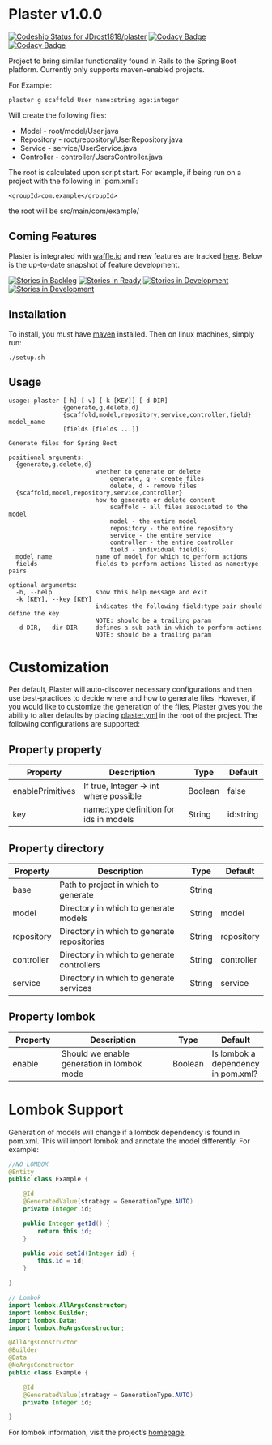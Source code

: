 Plaster v1.0.0
=======
[ ![Codeship Status for JDrost1818/plaster](https://app.codeship.com/projects/184069b0-1c9a-0135-6e0f-0e8dc4a678fe/status?branch=master)](https://app.codeship.com/projects/220058)
[![Codacy Badge](https://api.codacy.com/project/badge/Coverage/854f4669211b4c30b988010544488fa3)](https://www.codacy.com/app/Drost011/plaster?utm_source=github.com&utm_medium=referral&utm_content=JDrost1818/plaster&utm_campaign=Badge_Coverage)
[![Codacy Badge](https://api.codacy.com/project/badge/Grade/854f4669211b4c30b988010544488fa3)](https://www.codacy.com/app/Drost011/plaster?utm_source=github.com&amp;utm_medium=referral&amp;utm_content=JDrost1818/plaster&amp;utm_campaign=Badge_Grade)

Project to bring similar functionality found in Rails to the Spring Boot platform. Currently only supports 
maven-enabled projects.

For Example:

    plaster g scaffold User name:string age:integer

Will create the following files:

-   Model - root/model/User.java
-   Repository - root/repository/UserRepository.java
-   Service - service/UserService.java
-   Controller - controller/UsersController.java

The root is calculated upon script start. For example, if being run on a project with the following in \`pom.xml\`:

    <groupId>com.example</groupId>

the root will be src/main/com/example/

Coming Features
---------------
Plaster is integrated with [waffle.io] and new features are tracked [here]. Below is the up-to-date snapshot of 
feature development.

[![Stories in Backlog](https://badge.waffle.io/JDrost1818/plaster.png?label=backlog&title=Backlog)](https://waffle.io/JDrost1818/plaster?utm_source=badge)
[![Stories in Ready](https://badge.waffle.io/JDrost1818/plaster.png?label=ready&title=Ready)](https://waffle.io/JDrost1818/plaster?utm_source=badge)
[![Stories in Development](https://badge.waffle.io/JDrost1818/plaster.png?label=in%20progress&title=In%20Development)](https://waffle.io/JDrost1818/plaster?utm_source=badge)
[![Stories in Development](https://badge.waffle.io/JDrost1818/plaster.png?label=in%20review&title=Coming%20Next%20Release)](https://waffle.io/JDrost1818/plaster?utm_source=badge)

Installation
------------

To install, you must have [maven] installed. Then on linux machines, simply run:
    
    ./setup.sh

Usage
-----

    usage: plaster [-h] [-v] [-k [KEY]] [-d DIR]
                   {generate,g,delete,d}
                   {scaffold,model,repository,service,controller,field} model_name
                   [fields [fields ...]]

    Generate files for Spring Boot

    positional arguments:
      {generate,g,delete,d}
                            whether to generate or delete
                                generate, g - create files
                                delete, d - remove files
      {scaffold,model,repository,service,controller}
                            how to generate or delete content
                                scaffold - all files associated to the model
                                model - the entire model
                                repository - the entire repository
                                service - the entire service
                                controller - the entire controller
                                field - individual field(s)
      model_name            name of model for which to perform actions
      fields                fields to perform actions listed as name:type pairs

    optional arguments:
      -h, --help            show this help message and exit
      -k [KEY], --key [KEY]
                            indicates the following field:type pair should define the key
                            NOTE: should be a trailing param
      -d DIR, --dir DIR     defines a sub path in which to perform actions
                            NOTE: should be a trailing param
  
  Customization
  =============
  
  Per default, Plaster will auto-discover necessary configurations and then use best-practices to decide where and 
  how to generate files. However, if you would like to customize the generation of the files, Plaster gives you the 
  ability to alter defaults by placing [plaster.yml] in the root of the project. The following configurations are 
  supported:
  
  Property property
  ------------
  
  <table style="width:100%;">
      <colgroup>
          <col width="16%" />
          <col width="53%" />
          <col width="12%" />
          <col width="16%" />
      </colgroup>
      <thead>
          <tr class="header">
              <th>Property</th>
              <th>Description</th>
              <th>Type</th>
              <th>Default</th>
          </tr>
      </thead>
      <tbody>
          <tr class="even">
              <td>enablePrimitives</td>
              <td>If true, Integer -> int where possible</td>
              <td>Boolean</td>
              <td>false</td>
          </tr>
          <tr class="odd">
              <td>key</td>
              <td>name:type definition for ids in models</td>
              <td>String</td>
              <td>id:string</td>
          </tr>
      </tbody>
  </table>
  
  Property directory
  ------------
  
  <table style="width:100%;">
      <colgroup>
          <col width="16%" />
          <col width="53%" />
          <col width="12%" />
          <col width="16%" />
      </colgroup>
      <thead>
          <tr class="header">
              <th>Property</th>
              <th>Description</th>
              <th>Type</th>
              <th>Default</th>
          </tr>
      </thead>
      <tbody>
          <tr class="even">
              <td>base</td>
              <td>Path to project in which to generate</td>
              <td>String</td>
              <td></td>
          </tr>
          <tr class="odd">
              <td>model</td>
              <td>Directory in which to generate models</td>
              <td>String</td>
              <td>model</td>
          </tr>
          <tr class="even">
              <td>repository</td>
              <td>Directory in which to generate repositories</td>
              <td>String</td>
              <td>repository</td>
          </tr>
          <tr class="odd">
              <td>controller</td>
              <td>Directory in which to generate controllers</td>
              <td>String</td>
              <td>controller</td>
          </tr>
          <tr class="even">
              <td>service</td>
              <td>Directory in which to generate services</td>
              <td>String</td>
              <td>service</td>
          </tr>
      </tbody>
  </table>
  
  Property lombok
  ---------------
  
  <table style="width:100%;">
      <colgroup>
          <col width="20%" />
          <col width="51%" />
          <col width="12%" />
          <col width="14%" />
      </colgroup>
      <thead>
          <tr class="header">
              <th>Property</th>
              <th>Description</th>
              <th>Type</th>
              <th>Default</th>
          </tr>
      </thead>
      <tbody>
          <tr class="odd">
              <td>enable</td>
              <td>Should we enable generation in lombok mode</td>
              <td>Boolean</td>
              <td>Is lombok a dependency in pom.xml?</td>
          </tr>
      </tbody>
  </table>
  
  Lombok Support
  ==============
  
  Generation of models will change if a lombok dependency is found in pom.xml. This will import lombok and annotate the model differently. For example:
  
  ```Java
  //NO LOMBOK
  @Entity
  public class Example {

      @Id
      @GeneratedValue(strategy = GenerationType.AUTO)
      private Integer id;

      public Integer getId() {
          return this.id;
      }

      public void setId(Integer id) {
          this.id = id;
      }

  }
  ```
  ```Java
  // Lombok
  import lombok.AllArgsConstructor;
  import lombok.Builder;
  import lombok.Data;
  import lombok.NoArgsConstructor;

  @AllArgsConstructor
  @Builder
  @Data
  @NoArgsConstructor
  public class Example {

      @Id
      @GeneratedValue(strategy = GenerationType.AUTO)
      private Integer id;

  }
  ```
  
  For lombok information, visit the project’s [homepage].
  
[maven]: https://maven.apache.org/install.html
[homepage]: https://projectlombok.org/
[plaster.yml]: https://github.com/JDrost1818/plaster-java/blob/master/src/test/resources/testProject/root2/plaster.yml
[waffle.io]: https://waffle.io/
[here]: https://waffle.io/JDrost1818/plaster
  
